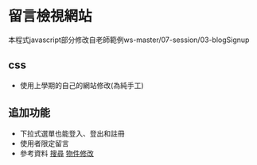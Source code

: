 # 留言檢視網站

本程式javascript部分修改自老師範例ws-master/07-session/03-blogSignup
## css 
* 使用上學期的自己的網站修改(為純手工)
## 追加功能
* 下拉式選單也能登入、登出和註冊
* 使用者限定留言
* 參考資料
[搜尋](https://ithelp.ithome.com.tw/articles/10194206)
[物件修改](https://blog.typeart.cc/%E7%89%A9%E4%BB%B6%E5%AD%98%E5%9C%A8%E9%99%A3%E5%88%97%E8%A3%A1%E7%9A%84%E6%90%9C%E5%B0%8B%E6%96%B9%E6%B3%95/)
